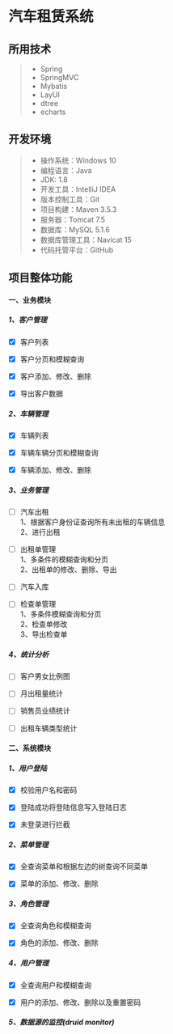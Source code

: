 # 汽车租赁系统

## 所用技术

> * Spring
> * SpringMVC
> * Mybatis
> * LayUI
> * dtree
> * echarts

## 开发环境

> * 操作系统：Windows 10
> * 编程语言：Java
> * JDK: 1.8 
> * 开发工具：IntelliJ IDEA
> * 版本控制工具：Git
> * 项目构建：Maven 3.5.3
> * 服务器：Tomcat 7.5
> * 数据库：MySQL 5.1.6
> * 数据库管理工具：Navicat 15
> * 代码托管平台：GitHub

## 项目整体功能

#### 一、业务模块
##### 1、客户管理
- [x]  客户列表                                            

- [x]  客户分页和模糊查询

- [x]  客户添加、修改、删除

- [x]  导出客户数据

##### 2、车辆管理
- [x]  车辆列表

- [x]  车辆车辆分页和模糊查询

- [x]  车辆添加、修改、删除

##### 3、业务管理
- [ ]  汽车出租  
  1、根据客户身份证查询所有未出租的车辆信息  
  2、进行出租

- [ ]  出租单管理  
  1、多条件的模糊查询和分页  
  2、出租单的修改、删除、导出

- [ ]  汽车入库

- [ ]  检查单管理  
  1、多条件模糊查询和分页  
  2、检查单修改  
  3、导出检查单

##### 4、统计分析
- [ ]  客户男女比例图

- [ ]  月出租量统计

- [ ]  销售员业绩统计

- [ ]  出租车辆类型统计

#### 二、系统模块
##### 1、用户登陆
- [x]  校验用户名和密码

- [x]  登陆成功将登陆信息写入登陆日志

- [x]  未登录进行拦截

##### 2、菜单管理
- [x]  全查询菜单和根据左边的树查询不同菜单

- [x]  菜单的添加、修改、删除

##### 3、角色管理
- [x]  全查询角色和模糊查询

- [x]  角色的添加、修改、删除

##### 4、用户管理
- [x]  全查询用户和模糊查询

- [x]  用户的添加、修改、删除以及重置密码

##### 5、数据源的监控(druid monitor)